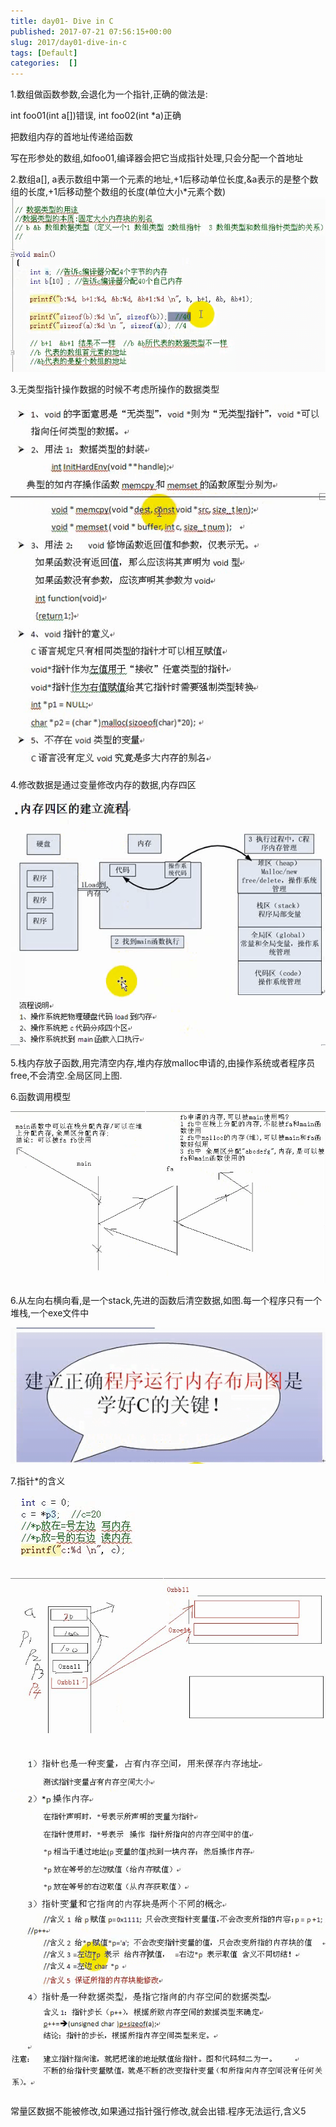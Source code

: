 ```yaml
---
title: day01- Dive in C
published: 2017-07-21 07:56:15+00:00
slug: 2017/day01-dive-in-c
tags: [Default]
categories:  []
---
```


1.数组做函数参数,会退化为一个指针,正确的做法是:

int foo01(int a[])错误, int foo02(int *a)正确

把数组内存的首地址传递给函数

写在形参处的数组,如foo01,编译器会把它当成指针处理,只会分配一个首地址 

2.数组a[], a表示数组中第一个元素的地址,+1后移动单位长度,&a表示的是整个数组的长度,+1后移动整个数组的长度(单位大小*元素个数)![](../old_assets/225eb3eb9d46179bfb465e5d7e03a4f2.png)

3.无类型指针操作数据的时候不考虑所操作的数据类型

![](../old_assets/074ae8802d9846b13d21b5f6385ee5d5.png)

4.修改数据是通过变量修改内存的数据,内存四区

![](../old_assets/8c29f4d57a138a000771f0c32b76c349.png)

5.栈内存放子函数,用完清空内存,堆内存放malloc申请的,由操作系统或者程序员free,不会清空.全局区同上图.

6.函数调用模型

![](../old_assets/5fdd690c8da77b8a7adea88eafdb12db.png)

6.从左向右横向看,是一个stack,先进的函数后清空数据,如图.每一个程序只有一个堆栈,一个exe文件中

![](../old_assets/c6ac2f92bc5db54f77302e26dc6d3897.png)

7.指针*的含义

![](../old_assets/6a494a6c0489a60ed220134f623088b2.png)

 ![](../old_assets/7f35e451f6a12559d7515d93967f4ca6.png)

  ![](../old_assets/461ad56686e9c7c0dfda188e0ec852f9.png)

常量区数据不能被修改,如果通过指针强行修改,就会出错.程序无法运行,含义5

